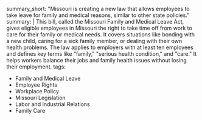 summary_short: "Missouri is creating a new law that allows employees to take leave for family and medical reasons, similar to other state policies."
summary: |
  This bill, called the Missouri Family and Medical Leave Act, gives eligible employees in Missouri the right to take time off from work to care for their family or medical needs. It covers situations like bonding with a new child, caring for a sick family member, or dealing with their own health problems. The law applies to employers with at least ten employees and defines key terms like "family," "serious health condition," and "care." It helps workers balance their jobs and family health issues without losing their employment.
tags:
  - Family and Medical Leave
  - Employee Rights
  - Workplace Policy
  - Missouri Legislation
  - Labor and Industrial Relations
  - Family Care
